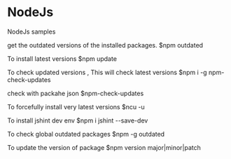 # NodeJs
NodeJs samples


get the outdated versions of the installed packages.
$npm outdated

To install latest versions 
$npm update

To check updated versions , This will check latest versions
$npm i -g npm-check-updates

check with packahe json
$npm-check-updates

To forcefully install very latest versions
$ncu -u

To install jshint dev env
$npm i jshint --save-dev

To check global outdated packages
$npm -g outdated

To update the version of package
$npm version major|minor|patch